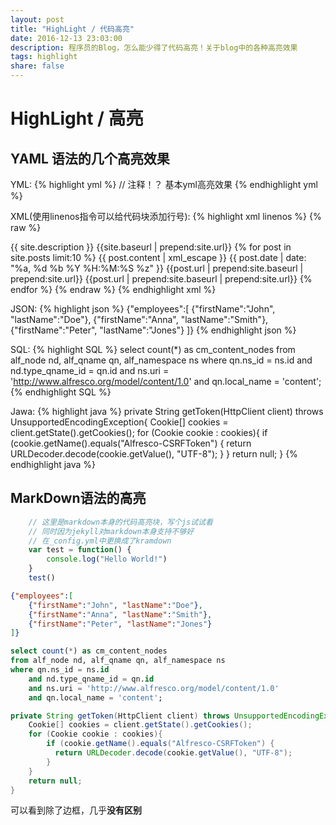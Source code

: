 ```yaml
---
layout: post
title: "HighLight / 代码高亮"
date: 2016-12-13 23:03:00
description: 程序员的Blog，怎么能少得了代码高亮！关于blog中的各种高亮效果
tags: highlight
share: false
---
```


# HighLight / 高亮

## YAML 语法的几个高亮效果

YML:
{% highlight yml %}
// 注释！？
基本yml高亮效果
{% endhighlight yml %}

XML(使用linenos指令可以给代码块添加行号):
{% highlight xml linenos %}
{% raw %}
<?xml version="1.0" encoding="UTF-8"?>
<rss version="2.0" xmlns:atom="http://www.w3.org/2005/Atom">
    <channel>
    <title>{{ site.name }}</title>
    <description>{{ site.description }}</description>
    <link>{{site.baseurl | prepend:site.url}}</link>
    <atom:link href="{{site.baseurl | prepend:site.url}}/feed.xml" rel="self" type="application/rss+xml" />
    {% for post in site.posts limit:10 %}
        <item>
        <title>{{ post.title }}</title>
        <description>{{ post.content | xml_escape }}</description>
        <pubDate>{{ post.date | date: "%a, %d %b %Y %H:%M:%S %z" }}</pubDate>
        <link>{{post.url | prepend:site.baseurl | prepend:site.url}}</link>
        <guid isPermaLink="true">{{post.url | prepend:site.baseurl | prepend:site.url}}</guid>
        </item>
    {% endfor %}
    </channel>
</rss>
{% endraw %}
{% endhighlight xml %}

JSON:
{% highlight json %}
{"employees":[
    {"firstName":"John", "lastName":"Doe"},
    {"firstName":"Anna", "lastName":"Smith"},
    {"firstName":"Peter", "lastName":"Jones"}
]}
{% endhighlight json %}

SQL:
{% highlight SQL %}
select count(*) as cm_content_nodes
from alf_node nd, alf_qname qn, alf_namespace ns
where qn.ns_id = ns.id
    and nd.type_qname_id = qn.id
    and ns.uri = 'http://www.alfresco.org/model/content/1.0'
    and qn.local_name = 'content';
{% endhighlight SQL %}

Jawa:
{% highlight java %}
private String getToken(HttpClient client) throws UnsupportedEncodingException{
    Cookie[] cookies = client.getState().getCookies();
    for (Cookie cookie : cookies){
        if (cookie.getName().equals("Alfresco-CSRFToken") {
          return URLDecoder.decode(cookie.getValue(), "UTF-8");
        }
    }
    return null;
}
{% endhighlight java %}

## MarkDown语法的高亮

```javascript
    // 这里是markdown本身的代码高亮块，写个js试试看
    // 同时因为jekyll对markdown本身支持不够好
    // 在_config.yml中更换成了kramdown
    var test = function() {
        console.log("Hello World!")
    }
    test()
```

```json
{"employees":[
    {"firstName":"John", "lastName":"Doe"},
    {"firstName":"Anna", "lastName":"Smith"},
    {"firstName":"Peter", "lastName":"Jones"}
]}
```

```sql
select count(*) as cm_content_nodes
from alf_node nd, alf_qname qn, alf_namespace ns
where qn.ns_id = ns.id
    and nd.type_qname_id = qn.id
    and ns.uri = 'http://www.alfresco.org/model/content/1.0'
    and qn.local_name = 'content';
```

```java
private String getToken(HttpClient client) throws UnsupportedEncodingException{
    Cookie[] cookies = client.getState().getCookies();
    for (Cookie cookie : cookies){
        if (cookie.getName().equals("Alfresco-CSRFToken") {
          return URLDecoder.decode(cookie.getValue(), "UTF-8");
        }
    }
    return null;
}
```

可以看到除了边框，几乎**没有区别**
